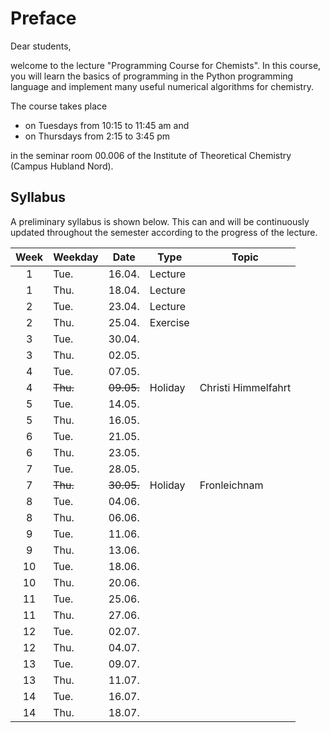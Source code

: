 # Preface

Dear students,

welcome to the lecture "Programming Course for Chemists".
In this course, you will learn the basics of programming in the Python programming language and implement many useful numerical algorithms for chemistry.

The course takes place
- on Tuesdays from 10:15 to 11:45 am
and
- on Thursdays from 2:15 to 3:45 pm

in the seminar room 00.006 of the Institute of Theoretical Chemistry (Campus Hubland Nord).

## Syllabus

A preliminary syllabus is shown below. This can and will be continuously updated throughout the semester according to the progress of the lecture.

|Week|Weekday| Date  | Type        | Topic           |
|:---:|---------|-------|-------------|-----------------|
|  1  | Tue.    | 16.04. | Lecture     |                 |
|  1  | Thu.    | 18.04. | Lecture     |                 |
|  2  | Tue.    | 23.04. | Lecture     |                 |
|  2  | Thu.    | 25.04. | Exercise    |                 |
|  3  | Tue.    | 30.04. |             |                 |
|  3  | Thu.    | 02.05. |             |                 |
|  4  | Tue.    | 07.05. |             |                 |
|  4  | ~~Thu.~~ | ~~09.05.~~ | Holiday | Christi Himmelfahrt |
|  5  | Tue.    | 14.05. |             |                 |
|  5  | Thu.    | 16.05. |             |                 |
|  6  | Tue.    | 21.05. |             |                 |
|  6  | Thu.    | 23.05. |             |                 |
|  7  | Tue.    | 28.05. |             |                 |
|  7  | ~~Thu.~~ | ~~30.05.~~ | Holiday | Fronleichnam |
|  8  | Tue.    | 04.06. |             |                 |
|  8  | Thu.    | 06.06. |             |                 |
|  9  | Tue.    | 11.06. |             |                 |
|  9  | Thu.    | 13.06. |             |                 |
| 10  | Tue.    | 18.06. |             |                 |
| 10  | Thu.    | 20.06. |             |                 |
| 11  | Tue.    | 25.06. |             |                 |
| 11  | Thu.    | 27.06. |             |                 |
| 12  | Tue.    | 02.07. |             |                 |
| 12  | Thu.    | 04.07. |             |                 |
| 13  | Tue.    | 09.07. |             |                 |
| 13  | Thu.    | 11.07. |             |                 |
| 14  | Tue.    | 16.07. |             |                 |
| 14  | Thu.    | 18.07. |             |                 |

